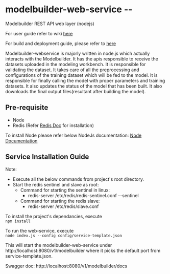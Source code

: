 # modelbuilder-web-service --

Modelbuilder REST API web layer (nodejs)

For user guide refer to wiki [here](https://github.home.247-inc.net/advancedprototypes/orion-web-service/wiki/User-Guide)

For build and deployment guide, please refer to [here](https://github.home.247-inc.net/advancedprototypes/modelbuilder-web-service/wiki/Build-and-Deployment-Guide)



Modelbuilder-webservice is majorly written in node.js which actually interacts with the Modelbuilder.
It has the apis responsible to receive the datasets uploaded in the modeling workbench.
It is responsible for validating the dataset.
It takes care of all the preprocessing and configurations of the training dataset which will be fed to the model.
It is responsible for finally calling the model with proper parameters and training datasets.
It also updates the status of the model that has been built.
It also downloads the final output files(resultant after building the model).

## Pre-requisite

* Node
* Redis (Refer [Redis Doc](https://redis.io/download) for installation)

To install Node please refer below NodeJs documentation:
[Node Documentation](https://nodejs.org/en/download/ "Node Documentation")


## Service Installation Guide

Note: 
* Execute all the below commands from project's root directory.
* Start the redis sentinel and slave as root:
    - Command for starting the sentinel in linux:
        * redis-server /etc/redis/redis-sentinel.conf --sentinel</br>
    - Command for starting the redis slave:
        * redis-server /etc/redis/slave.conf </br>

To install the project's dependancies, execute </br>
`npm install`

To run the web-service, execute </br>
`node index.js --config config/service-template.json`

This will start the modelbuilder-web-service under http://localhost:8080/v1/modelbuilder where it picks the default port from service-template.json.

Swagger doc: http://localhost:8080/v1/modelbuilder/docs